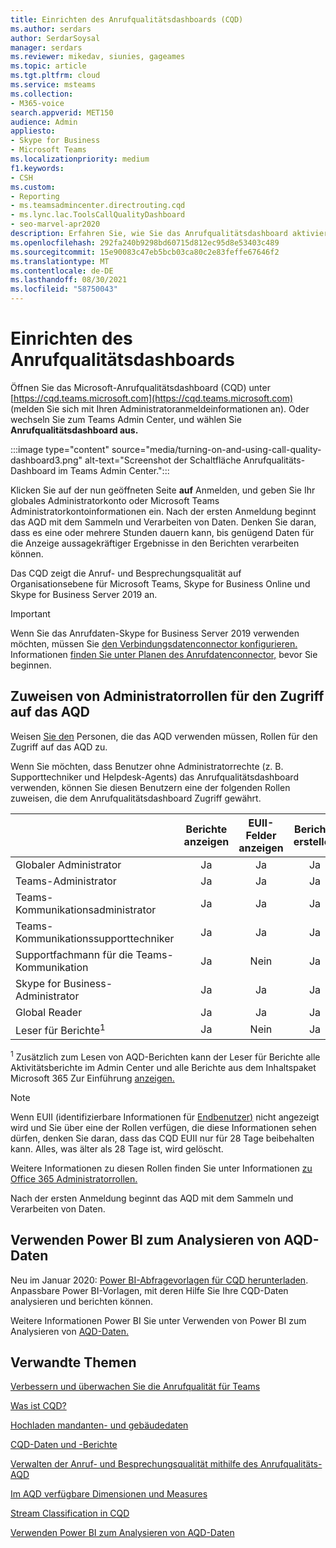 ```yaml
---
title: Einrichten des Anrufqualitätsdashboards (CQD)
ms.author: serdars
author: SerdarSoysal
manager: serdars
ms.reviewer: mikedav, siunies, gageames
ms.topic: article
ms.tgt.pltfrm: cloud
ms.service: msteams
ms.collection:
- M365-voice
search.appverid: MET150
audience: Admin
appliesto:
- Skype for Business
- Microsoft Teams
ms.localizationpriority: medium
f1.keywords:
- CSH
ms.custom:
- Reporting
- ms.teamsadmincenter.directrouting.cqd
- ms.lync.lac.ToolsCallQualityDashboard
- seo-marvel-apr2020
description: Erfahren Sie, wie Sie das Anrufqualitätsdashboard aktivieren und verwenden und Zusammenfassungsberichte zur Anrufqualität erhalten.
ms.openlocfilehash: 292fa240b9298bd60715d812ec95d8e53403c489
ms.sourcegitcommit: 15e90083c47eb5bcb03ca80c2e83feffe67646f2
ms.translationtype: MT
ms.contentlocale: de-DE
ms.lasthandoff: 08/30/2021
ms.locfileid: "58750043"
---
```

# <a name="how-to-set-up-call-quality-dashboard"></a>Einrichten des Anrufqualitätsdashboards

Öffnen Sie das Microsoft-Anrufqualitätsdashboard (CQD) unter [https://cqd.teams.microsoft.com](https://cqd.teams.microsoft.com) (melden Sie sich mit Ihren Administratoranmeldeinformationen an). Oder wechseln Sie zum Teams Admin Center, und wählen Sie **Anrufqualitätsdashboard aus.** 

:::image type="content" source="media/turning-on-and-using-call-quality-dashboard3.png" alt-text="Screenshot der Schaltfläche Anrufqualitäts-Dashboard im Teams Admin Center.":::

Klicken Sie auf der nun geöffneten Seite **auf** Anmelden, und geben Sie Ihr globales Administratorkonto oder Microsoft Teams Administratorkontoinformationen ein. Nach der ersten Anmeldung beginnt das AQD mit dem Sammeln und Verarbeiten von Daten. Denken Sie daran, dass es eine oder mehrere Stunden dauern kann, bis genügend Daten für die Anzeige aussagekräftiger Ergebnisse in den Berichten verarbeiten können.

Das CQD zeigt die Anruf- und Besprechungsqualität auf Organisationsebene für Microsoft Teams, Skype for Business Online und Skype for Business Server 2019 an. 

> [!IMPORTANT]
> Wenn Sie das Anrufdaten-Skype for Business Server 2019 verwenden möchten, müssen Sie [den Verbindungsdatenconnector konfigurieren.](/skypeforbusiness/hybrid/configure-call-data-connector) Informationen [finden Sie unter Planen des Anrufdatenconnector,](/skypeforbusiness/hybrid/plan-call-data-connector) bevor Sie beginnen.


## <a name="assign-admin-roles-for-access-to-cqd"></a>Zuweisen von Administratorrollen für den Zugriff auf das AQD

Weisen [Sie den](/microsoft-365/admin/add-users/about-admin-roles) Personen, die das AQD verwenden müssen, Rollen für den Zugriff auf das AQD zu.

Wenn Sie möchten, dass Benutzer ohne Administratorrechte (z. B. Supporttechniker und Helpdesk-Agents) das Anrufqualitätsdashboard verwenden, können Sie diesen Benutzern eine der folgenden Rollen zuweisen, die dem Anrufqualitätsdashboard Zugriff gewährt. 


|&nbsp;  |Berichte anzeigen  |EUII-Felder anzeigen  |Berichte erstellen  |Gebäudedaten hochladen  |
|---------|:-------:|:-------:|:-------:|:-------:|
|Globaler Administrator     |Ja         |Ja         |Ja         |Ja         |
|Teams-Administrator     |Ja         |Ja         |Ja         |Ja         |
|Teams-Kommunikationsadministrator     |Ja         |Ja         |Ja         |Ja         |
|Teams-Kommunikationssupporttechniker     |Ja         |Ja         |Ja         |Nein         |
|Supportfachmann für die Teams-Kommunikation     |Ja         |Nein         |Ja         |Nein         |
|Skype for Business-Administrator     |Ja         |Ja         |Ja         |Ja         |
|Global Reader |Ja         |Ja         |Ja         |Nein         |
|Leser für Berichte<sup>1</sup>     |Ja         |Nein         |Ja         |Nein         |

<sup>1</sup> Zusätzlich zum Lesen von AQD-Berichten kann [](https://support.office.com/article/activity-reports-0d6dfb17-8582-4172-a9a9-aed798150263) der Leser für Berichte alle Aktivitätsberichte im Admin Center und alle Berichte aus dem Inhaltspaket Microsoft 365 Zur Einführung [anzeigen.](https://support.office.com/article/Office-365-Adoption-content-pack-77ff780d-ab19-4553-adea-09cb65ad0f1f)

> [!NOTE]
> Wenn EUII (identifizierbare Informationen für [Endbenutzer)](CQD-data-and-reports.md#euii-data) nicht angezeigt wird und Sie über eine der Rollen verfügen, die diese Informationen sehen dürfen, denken Sie daran, dass das CQD EUII nur für 28 Tage beibehalten kann. Alles, was älter als 28 Tage ist, wird gelöscht.

Weitere Informationen zu diesen Rollen finden Sie unter Informationen [zu Office 365 Administratorrollen.](/office365/admin/add-users/about-admin-roles)


Nach der ersten Anmeldung beginnt das AQD mit dem Sammeln und Verarbeiten von Daten.




## <a name="use-power-bi-to-analyze-cqd-data"></a>Verwenden Power BI zum Analysieren von AQD-Daten

Neu im Januar 2020: [Power BI-Abfragevorlagen für CQD herunterladen](https://github.com/MicrosoftDocs/OfficeDocs-SkypeForBusiness/blob/live/Teams/downloads/CQD-Power-BI-query-templates.zip?raw=true). Anpassbare Power BI-Vorlagen, mit deren Hilfe Sie Ihre CQD-Daten analysieren und berichten können.

Weitere Informationen Power BI Sie unter Verwenden von Power BI zum Analysieren von [AQD-Daten.](CQD-Power-BI-query-templates.md)


## <a name="related-topics"></a>Verwandte Themen

[Verbessern und überwachen Sie die Anrufqualität für Teams](monitor-call-quality-qos.md)

[Was ist CQD?](CQD-what-is-call-quality-dashboard.md)

[Hochladen mandanten- und gebäudedaten](CQD-upload-tenant-building-data.md)

[CQD-Daten und -Berichte](CQD-data-and-reports.md)

[Verwalten der Anruf- und Besprechungsqualität mithilfe des Anrufqualitäts-AQD](quality-of-experience-review-guide.md)

[Im AQD verfügbare Dimensionen und Measures](dimensions-and-measures-available-in-call-quality-dashboard.md)

[Stream Classification in CQD](stream-classification-in-call-quality-dashboard.md)

[Verwenden Power BI zum Analysieren von AQD-Daten](CQD-Power-BI-query-templates.md)
